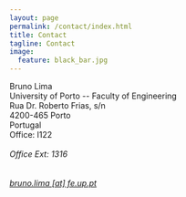 ```yaml
---
layout: page
permalink: /contact/index.html
title: Contact
tagline: Contact
image:
  feature: black_bar.jpg
---
```


Bruno Lima <br/>
University of Porto -- Faculty of Engineering<br/>
Rua Dr. Roberto Frias, s/n<br/> 
4200-465 Porto<br/>
Portugal<br/>
Office: I122<br/>
<br/>
<i class="icon-phone" /> Office Ext: 1316<br/>
<br/>
<br/>
<a href="mailto:bruno.lima@fe.up.pt"><i class="icon-mail"></i> bruno.lima [at] fe.up.pt</a><br/>
<br/>
<!-- <i class="icon-phone" /> (+351) 912 328 948<br/> -->


